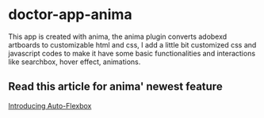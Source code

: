 # doctor-app-anima

This app is created with anima, the anima plugin converts adobexd artboards to customizable html and css, I add a little bit customized css and javascript codes to make it have some basic functionalities and interactions like searchbox, hover effect, animations. 

## Read this article for anima' newest feature 
[Introducing Auto-Flexbox](https://medium.com/sketch-app-sources/introducing-auto-flexbox-aaa4fc553cc0)



